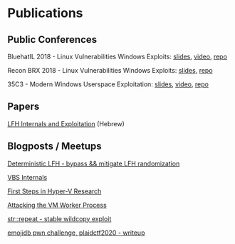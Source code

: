 # Publications

## Public Conferences
BluehatIL 2018 - Linux Vulnerabilities Windows Exploits: [slides](https://github.com/saaramar/Publications/blob/master/BluehatIL_2018_WSL_exploit/WSL_slides.pdf), [video](https://www.youtube.com/watch?v=3deJvbBHET4&feature=youtu.be), [repo](https://github.com/saaramar/execve_exploit)

Recon BRX 2018 - Linux Vulnerabilities Windows Exploits: [slides](https://recon.cx/2018/brussels/resources/slides/RECON-BRX-2018-Linux-Vulnerabilities_Windows-Exploits--Escalating-Privileges-with-WSL.pdf), [repo](https://github.com/saaramar/execve_exploit)

35C3 - Modern Windows Userspace Exploitation: [slides](https://github.com/saaramar/Publications/blob/master/35C3_Windows_Mitigations/Modern%20Windows%20Userspace%20Exploitation.pdf), [video](https://www.youtube.com/watch?v=kg0J8nRIAhk), [repo](https://github.com/saaramar/35C3_Modern_Windows_Userspace_Exploitation)

## Papers
[LFH Internals and Exploitation](https://github.com/saaramar/Publications/blob/master/Digitalwhisper_LFH/LFH_internals_and_exploitation.pdf) (Hebrew)

## Blogposts / Meetups
[Deterministic LFH - bypass && mitigate LFH randomization](https://github.com/saaramar/Deterministic_LFH)

[VBS Internals](https://github.com/saaramar/Publications/blob/master/BluehatIL_VBS_meetup/VBS_Internals.pdf)

[First Steps in Hyper-V Research](http://aka.ms/hvresearch101)

[Attacking the VM Worker Process](https://msrc-blog.microsoft.com/2019/09/11/attacking-the-vm-worker-process)

[str::repeat - stable wildcopy exploit](https://saaramar.github.io/str_repeat_exploit/)

[emojidb pwn challenge, plaidctf2020 - writeup](https://saaramar.github.io/emojidb_plaidctf2020/)
